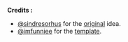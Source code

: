 **Credits :**

-   [@sindresorhus](https://github.com/sindresorhus) for the [original](https://twitter.com/sindresorhus/status/1281273334047490048) idea.
-   [@imfunniee](https://github.com/imfunniee) for the [template](https://github.com/imfunniee/imfunniee).
